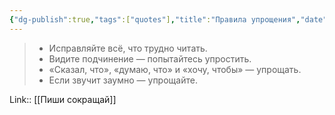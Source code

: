 ```yaml
---
{"dg-publish":true,"tags":["quotes"],"title":"Правила упрощения","date":"2021-10-04T20:32:00+03:00","modified_at":"2022-07-24T14:46:44+03:00","permalink":"/quotes/202110042032/","dgHomeLink":false,"dgPassFrontmatter":true}
---
```



> - Исправляйте всё, что трудно читать.
> - Видите подчинение — попытайтесь упростить.
> - «Сказал, что», «думаю, что» и «хочу, чтобы» — упрощать.
> - Если звучит заумно — упрощайте.

Link:: [[Пиши сокращай]]
